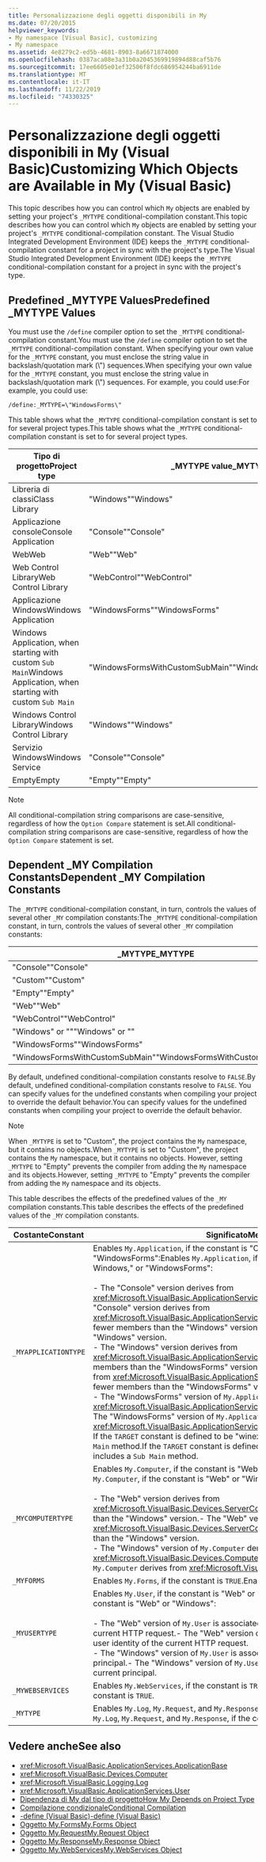 ```yaml
---
title: Personalizzazione degli oggetti disponibili in My
ms.date: 07/20/2015
helpviewer_keywords:
- My namespace [Visual Basic], customizing
- My namespace
ms.assetid: 4e8279c2-ed5b-4681-8903-8a6671874000
ms.openlocfilehash: 0387aca08e3a31b0a2045369919894d88caf5b76
ms.sourcegitcommit: 17ee6605e01ef32506f8fdc686954244ba6911de
ms.translationtype: MT
ms.contentlocale: it-IT
ms.lasthandoff: 11/22/2019
ms.locfileid: "74330325"
---
```

# <a name="customizing-which-objects-are-available-in-my-visual-basic"></a><span data-ttu-id="97d43-102">Personalizzazione degli oggetti disponibili in My (Visual Basic)</span><span class="sxs-lookup"><span data-stu-id="97d43-102">Customizing Which Objects are Available in My (Visual Basic)</span></span>

<span data-ttu-id="97d43-103">This topic describes how you can control which `My` objects are enabled by setting your project's `_MYTYPE` conditional-compilation constant.</span><span class="sxs-lookup"><span data-stu-id="97d43-103">This topic describes how you can control which `My` objects are enabled by setting your project's `_MYTYPE` conditional-compilation constant.</span></span> <span data-ttu-id="97d43-104">The Visual Studio Integrated Development Environment (IDE) keeps the `_MYTYPE` conditional-compilation constant for a project in sync with the project's type.</span><span class="sxs-lookup"><span data-stu-id="97d43-104">The Visual Studio Integrated Development Environment (IDE) keeps the `_MYTYPE` conditional-compilation constant for a project in sync with the project's type.</span></span>  
  
## <a name="predefined-_mytype-values"></a><span data-ttu-id="97d43-105">Predefined \_MYTYPE Values</span><span class="sxs-lookup"><span data-stu-id="97d43-105">Predefined \_MYTYPE Values</span></span>  

<span data-ttu-id="97d43-106">You must use the `/define` compiler option to set the `_MYTYPE` conditional-compilation constant.</span><span class="sxs-lookup"><span data-stu-id="97d43-106">You must use the `/define` compiler option to set the `_MYTYPE` conditional-compilation constant.</span></span> <span data-ttu-id="97d43-107">When specifying your own value for the `_MYTYPE` constant, you must enclose the string value in backslash/quotation mark (\\") sequences.</span><span class="sxs-lookup"><span data-stu-id="97d43-107">When specifying your own value for the `_MYTYPE` constant, you must enclose the string value in backslash/quotation mark (\\") sequences.</span></span> <span data-ttu-id="97d43-108">For example, you could use:</span><span class="sxs-lookup"><span data-stu-id="97d43-108">For example, you could use:</span></span>  
  
```console  
/define:_MYTYPE=\"WindowsForms\"  
```  
  
 <span data-ttu-id="97d43-109">This table shows what the `_MYTYPE` conditional-compilation constant is set to for several project types.</span><span class="sxs-lookup"><span data-stu-id="97d43-109">This table shows what the `_MYTYPE` conditional-compilation constant is set to for several project types.</span></span>  
  
|<span data-ttu-id="97d43-110">Tipo di progetto</span><span class="sxs-lookup"><span data-stu-id="97d43-110">Project type</span></span>|<span data-ttu-id="97d43-111">\_MYTYPE value</span><span class="sxs-lookup"><span data-stu-id="97d43-111">\_MYTYPE value</span></span>|  
|------------------|--------------------|  
|<span data-ttu-id="97d43-112">Libreria di classi</span><span class="sxs-lookup"><span data-stu-id="97d43-112">Class Library</span></span>|<span data-ttu-id="97d43-113">"Windows"</span><span class="sxs-lookup"><span data-stu-id="97d43-113">"Windows"</span></span>|  
|<span data-ttu-id="97d43-114">Applicazione console</span><span class="sxs-lookup"><span data-stu-id="97d43-114">Console Application</span></span>|<span data-ttu-id="97d43-115">"Console"</span><span class="sxs-lookup"><span data-stu-id="97d43-115">"Console"</span></span>|  
|<span data-ttu-id="97d43-116">Web</span><span class="sxs-lookup"><span data-stu-id="97d43-116">Web</span></span>|<span data-ttu-id="97d43-117">"Web"</span><span class="sxs-lookup"><span data-stu-id="97d43-117">"Web"</span></span>|  
|<span data-ttu-id="97d43-118">Web Control Library</span><span class="sxs-lookup"><span data-stu-id="97d43-118">Web Control Library</span></span>|<span data-ttu-id="97d43-119">"WebControl"</span><span class="sxs-lookup"><span data-stu-id="97d43-119">"WebControl"</span></span>|  
|<span data-ttu-id="97d43-120">Applicazione Windows</span><span class="sxs-lookup"><span data-stu-id="97d43-120">Windows Application</span></span>|<span data-ttu-id="97d43-121">"WindowsForms"</span><span class="sxs-lookup"><span data-stu-id="97d43-121">"WindowsForms"</span></span>|  
|<span data-ttu-id="97d43-122">Windows Application, when starting with custom `Sub Main`</span><span class="sxs-lookup"><span data-stu-id="97d43-122">Windows Application, when starting with custom `Sub Main`</span></span>|<span data-ttu-id="97d43-123">"WindowsFormsWithCustomSubMain"</span><span class="sxs-lookup"><span data-stu-id="97d43-123">"WindowsFormsWithCustomSubMain"</span></span>|  
|<span data-ttu-id="97d43-124">Windows Control Library</span><span class="sxs-lookup"><span data-stu-id="97d43-124">Windows Control Library</span></span>|<span data-ttu-id="97d43-125">"Windows"</span><span class="sxs-lookup"><span data-stu-id="97d43-125">"Windows"</span></span>|  
|<span data-ttu-id="97d43-126">Servizio Windows</span><span class="sxs-lookup"><span data-stu-id="97d43-126">Windows Service</span></span>|<span data-ttu-id="97d43-127">"Console"</span><span class="sxs-lookup"><span data-stu-id="97d43-127">"Console"</span></span>|  
|<span data-ttu-id="97d43-128">Empty</span><span class="sxs-lookup"><span data-stu-id="97d43-128">Empty</span></span>|<span data-ttu-id="97d43-129">"Empty"</span><span class="sxs-lookup"><span data-stu-id="97d43-129">"Empty"</span></span>|  
  
> [!NOTE]
> <span data-ttu-id="97d43-130">All conditional-compilation string comparisons are case-sensitive, regardless of how the `Option Compare` statement is set.</span><span class="sxs-lookup"><span data-stu-id="97d43-130">All conditional-compilation string comparisons are case-sensitive, regardless of how the `Option Compare` statement is set.</span></span>  
  
## <a name="dependent-_my-compilation-constants"></a><span data-ttu-id="97d43-131">Dependent \_MY Compilation Constants</span><span class="sxs-lookup"><span data-stu-id="97d43-131">Dependent \_MY Compilation Constants</span></span>  

<span data-ttu-id="97d43-132">The `_MYTYPE` conditional-compilation constant, in turn, controls the values of several other `_MY` compilation constants:</span><span class="sxs-lookup"><span data-stu-id="97d43-132">The `_MYTYPE` conditional-compilation constant, in turn, controls the values of several other `_MY` compilation constants:</span></span>  
  
|<span data-ttu-id="97d43-133">\_MYTYPE</span><span class="sxs-lookup"><span data-stu-id="97d43-133">\_MYTYPE</span></span>|<span data-ttu-id="97d43-134">\_MYAPPLICATIONTYPE</span><span class="sxs-lookup"><span data-stu-id="97d43-134">\_MYAPPLICATIONTYPE</span></span>|<span data-ttu-id="97d43-135">\_MYCOMPUTERTYPE</span><span class="sxs-lookup"><span data-stu-id="97d43-135">\_MYCOMPUTERTYPE</span></span>|<span data-ttu-id="97d43-136">\_MYFORMS</span><span class="sxs-lookup"><span data-stu-id="97d43-136">\_MYFORMS</span></span>|<span data-ttu-id="97d43-137">\_MYUSERTYPE</span><span class="sxs-lookup"><span data-stu-id="97d43-137">\_MYUSERTYPE</span></span>|<span data-ttu-id="97d43-138">\_MYWEBSERVICES</span><span class="sxs-lookup"><span data-stu-id="97d43-138">\_MYWEBSERVICES</span></span>|  
|--------------|-------------------------|----------------------|---------------|------------------|---------------------|  
|<span data-ttu-id="97d43-139">"Console"</span><span class="sxs-lookup"><span data-stu-id="97d43-139">"Console"</span></span>|<span data-ttu-id="97d43-140">"Console"</span><span class="sxs-lookup"><span data-stu-id="97d43-140">"Console"</span></span>|<span data-ttu-id="97d43-141">"Windows"</span><span class="sxs-lookup"><span data-stu-id="97d43-141">"Windows"</span></span>|<span data-ttu-id="97d43-142">Undefined</span><span class="sxs-lookup"><span data-stu-id="97d43-142">Undefined</span></span>|<span data-ttu-id="97d43-143">"Windows"</span><span class="sxs-lookup"><span data-stu-id="97d43-143">"Windows"</span></span>|<span data-ttu-id="97d43-144">true</span><span class="sxs-lookup"><span data-stu-id="97d43-144">TRUE</span></span>|  
|<span data-ttu-id="97d43-145">"Custom"</span><span class="sxs-lookup"><span data-stu-id="97d43-145">"Custom"</span></span>|<span data-ttu-id="97d43-146">Undefined</span><span class="sxs-lookup"><span data-stu-id="97d43-146">Undefined</span></span>|<span data-ttu-id="97d43-147">Undefined</span><span class="sxs-lookup"><span data-stu-id="97d43-147">Undefined</span></span>|<span data-ttu-id="97d43-148">Undefined</span><span class="sxs-lookup"><span data-stu-id="97d43-148">Undefined</span></span>|<span data-ttu-id="97d43-149">Undefined</span><span class="sxs-lookup"><span data-stu-id="97d43-149">Undefined</span></span>|<span data-ttu-id="97d43-150">Undefined</span><span class="sxs-lookup"><span data-stu-id="97d43-150">Undefined</span></span>|  
|<span data-ttu-id="97d43-151">"Empty"</span><span class="sxs-lookup"><span data-stu-id="97d43-151">"Empty"</span></span>|<span data-ttu-id="97d43-152">Undefined</span><span class="sxs-lookup"><span data-stu-id="97d43-152">Undefined</span></span>|<span data-ttu-id="97d43-153">Undefined</span><span class="sxs-lookup"><span data-stu-id="97d43-153">Undefined</span></span>|<span data-ttu-id="97d43-154">Undefined</span><span class="sxs-lookup"><span data-stu-id="97d43-154">Undefined</span></span>|<span data-ttu-id="97d43-155">Undefined</span><span class="sxs-lookup"><span data-stu-id="97d43-155">Undefined</span></span>|<span data-ttu-id="97d43-156">Undefined</span><span class="sxs-lookup"><span data-stu-id="97d43-156">Undefined</span></span>|  
|<span data-ttu-id="97d43-157">"Web"</span><span class="sxs-lookup"><span data-stu-id="97d43-157">"Web"</span></span>|<span data-ttu-id="97d43-158">Undefined</span><span class="sxs-lookup"><span data-stu-id="97d43-158">Undefined</span></span>|<span data-ttu-id="97d43-159">"Web"</span><span class="sxs-lookup"><span data-stu-id="97d43-159">"Web"</span></span>|<span data-ttu-id="97d43-160">false</span><span class="sxs-lookup"><span data-stu-id="97d43-160">FALSE</span></span>|<span data-ttu-id="97d43-161">"Web"</span><span class="sxs-lookup"><span data-stu-id="97d43-161">"Web"</span></span>|<span data-ttu-id="97d43-162">false</span><span class="sxs-lookup"><span data-stu-id="97d43-162">FALSE</span></span>|  
|<span data-ttu-id="97d43-163">"WebControl"</span><span class="sxs-lookup"><span data-stu-id="97d43-163">"WebControl"</span></span>|<span data-ttu-id="97d43-164">Undefined</span><span class="sxs-lookup"><span data-stu-id="97d43-164">Undefined</span></span>|<span data-ttu-id="97d43-165">"Web"</span><span class="sxs-lookup"><span data-stu-id="97d43-165">"Web"</span></span>|<span data-ttu-id="97d43-166">false</span><span class="sxs-lookup"><span data-stu-id="97d43-166">FALSE</span></span>|<span data-ttu-id="97d43-167">"Web"</span><span class="sxs-lookup"><span data-stu-id="97d43-167">"Web"</span></span>|<span data-ttu-id="97d43-168">true</span><span class="sxs-lookup"><span data-stu-id="97d43-168">TRUE</span></span>|  
|<span data-ttu-id="97d43-169">"Windows" or ""</span><span class="sxs-lookup"><span data-stu-id="97d43-169">"Windows" or ""</span></span>|<span data-ttu-id="97d43-170">"Windows"</span><span class="sxs-lookup"><span data-stu-id="97d43-170">"Windows"</span></span>|<span data-ttu-id="97d43-171">"Windows"</span><span class="sxs-lookup"><span data-stu-id="97d43-171">"Windows"</span></span>|<span data-ttu-id="97d43-172">Undefined</span><span class="sxs-lookup"><span data-stu-id="97d43-172">Undefined</span></span>|<span data-ttu-id="97d43-173">"Windows"</span><span class="sxs-lookup"><span data-stu-id="97d43-173">"Windows"</span></span>|<span data-ttu-id="97d43-174">true</span><span class="sxs-lookup"><span data-stu-id="97d43-174">TRUE</span></span>|  
|<span data-ttu-id="97d43-175">"WindowsForms"</span><span class="sxs-lookup"><span data-stu-id="97d43-175">"WindowsForms"</span></span>|<span data-ttu-id="97d43-176">"WindowsForms"</span><span class="sxs-lookup"><span data-stu-id="97d43-176">"WindowsForms"</span></span>|<span data-ttu-id="97d43-177">"Windows"</span><span class="sxs-lookup"><span data-stu-id="97d43-177">"Windows"</span></span>|<span data-ttu-id="97d43-178">true</span><span class="sxs-lookup"><span data-stu-id="97d43-178">TRUE</span></span>|<span data-ttu-id="97d43-179">"Windows"</span><span class="sxs-lookup"><span data-stu-id="97d43-179">"Windows"</span></span>|<span data-ttu-id="97d43-180">true</span><span class="sxs-lookup"><span data-stu-id="97d43-180">TRUE</span></span>|  
|<span data-ttu-id="97d43-181">"WindowsFormsWithCustomSubMain"</span><span class="sxs-lookup"><span data-stu-id="97d43-181">"WindowsFormsWithCustomSubMain"</span></span>|<span data-ttu-id="97d43-182">"Console"</span><span class="sxs-lookup"><span data-stu-id="97d43-182">"Console"</span></span>|<span data-ttu-id="97d43-183">"Windows"</span><span class="sxs-lookup"><span data-stu-id="97d43-183">"Windows"</span></span>|<span data-ttu-id="97d43-184">true</span><span class="sxs-lookup"><span data-stu-id="97d43-184">TRUE</span></span>|<span data-ttu-id="97d43-185">"Windows"</span><span class="sxs-lookup"><span data-stu-id="97d43-185">"Windows"</span></span>|<span data-ttu-id="97d43-186">true</span><span class="sxs-lookup"><span data-stu-id="97d43-186">TRUE</span></span>|  
  
 <span data-ttu-id="97d43-187">By default, undefined conditional-compilation constants resolve to `FALSE`.</span><span class="sxs-lookup"><span data-stu-id="97d43-187">By default, undefined conditional-compilation constants resolve to `FALSE`.</span></span> <span data-ttu-id="97d43-188">You can specify values for the undefined constants when compiling your project to override the default behavior.</span><span class="sxs-lookup"><span data-stu-id="97d43-188">You can specify values for the undefined constants when compiling your project to override the default behavior.</span></span>  
  
> [!NOTE]
> <span data-ttu-id="97d43-189">When `_MYTYPE` is set to "Custom", the project contains the `My` namespace, but it contains no objects.</span><span class="sxs-lookup"><span data-stu-id="97d43-189">When `_MYTYPE` is set to "Custom", the project contains the `My` namespace, but it contains no objects.</span></span> <span data-ttu-id="97d43-190">However, setting `_MYTYPE` to "Empty" prevents the compiler from adding the `My` namespace and its objects.</span><span class="sxs-lookup"><span data-stu-id="97d43-190">However, setting `_MYTYPE` to "Empty" prevents the compiler from adding the `My` namespace and its objects.</span></span>  
  
 <span data-ttu-id="97d43-191">This table describes the effects of the predefined values of the `_MY` compilation constants.</span><span class="sxs-lookup"><span data-stu-id="97d43-191">This table describes the effects of the predefined values of the `_MY` compilation constants.</span></span>  
  
|<span data-ttu-id="97d43-192">Costante</span><span class="sxs-lookup"><span data-stu-id="97d43-192">Constant</span></span>|<span data-ttu-id="97d43-193">Significato</span><span class="sxs-lookup"><span data-stu-id="97d43-193">Meaning</span></span>|  
|--------------|-------------|  
|`_MYAPPLICATIONTYPE`|<span data-ttu-id="97d43-194">Enables `My.Application`, if the constant is "Console," Windows," or "WindowsForms":</span><span class="sxs-lookup"><span data-stu-id="97d43-194">Enables `My.Application`, if the constant is "Console," Windows," or "WindowsForms":</span></span><br /><br /> <span data-ttu-id="97d43-195">-   The "Console" version derives from <xref:Microsoft.VisualBasic.ApplicationServices.ConsoleApplicationBase>.</span><span class="sxs-lookup"><span data-stu-id="97d43-195">-   The "Console" version derives from <xref:Microsoft.VisualBasic.ApplicationServices.ConsoleApplicationBase>.</span></span> <span data-ttu-id="97d43-196">and has fewer members than the "Windows" version.</span><span class="sxs-lookup"><span data-stu-id="97d43-196">and has fewer members than the "Windows" version.</span></span><br /><span data-ttu-id="97d43-197">-   The "Windows" version derives from <xref:Microsoft.VisualBasic.ApplicationServices.ApplicationBase>.and has fewer members than the "WindowsForms" version.</span><span class="sxs-lookup"><span data-stu-id="97d43-197">-   The "Windows" version derives from <xref:Microsoft.VisualBasic.ApplicationServices.ApplicationBase>.and has fewer members than the "WindowsForms" version.</span></span><br /><span data-ttu-id="97d43-198">-   The "WindowsForms" version of `My.Application` derives from <xref:Microsoft.VisualBasic.ApplicationServices.WindowsFormsApplicationBase>.</span><span class="sxs-lookup"><span data-stu-id="97d43-198">-   The "WindowsForms" version of `My.Application` derives from <xref:Microsoft.VisualBasic.ApplicationServices.WindowsFormsApplicationBase>.</span></span> <span data-ttu-id="97d43-199">If the `TARGET` constant is defined to be "winexe", then the class includes a `Sub Main` method.</span><span class="sxs-lookup"><span data-stu-id="97d43-199">If the `TARGET` constant is defined to be "winexe", then the class includes a `Sub Main` method.</span></span>|  
|`_MYCOMPUTERTYPE`|<span data-ttu-id="97d43-200">Enables `My.Computer`, if the constant is "Web" or "Windows":</span><span class="sxs-lookup"><span data-stu-id="97d43-200">Enables `My.Computer`, if the constant is "Web" or "Windows":</span></span><br /><br /> <span data-ttu-id="97d43-201">-   The "Web" version derives from <xref:Microsoft.VisualBasic.Devices.ServerComputer>, and has fewer members than the "Windows" version.</span><span class="sxs-lookup"><span data-stu-id="97d43-201">-   The "Web" version derives from <xref:Microsoft.VisualBasic.Devices.ServerComputer>, and has fewer members than the "Windows" version.</span></span><br /><span data-ttu-id="97d43-202">-   The "Windows" version of `My.Computer` derives from <xref:Microsoft.VisualBasic.Devices.Computer>.</span><span class="sxs-lookup"><span data-stu-id="97d43-202">-   The "Windows" version of `My.Computer` derives from <xref:Microsoft.VisualBasic.Devices.Computer>.</span></span>|  
|`_MYFORMS`|<span data-ttu-id="97d43-203">Enables `My.Forms`, if the constant is `TRUE`.</span><span class="sxs-lookup"><span data-stu-id="97d43-203">Enables `My.Forms`, if the constant is `TRUE`.</span></span>|  
|`_MYUSERTYPE`|<span data-ttu-id="97d43-204">Enables `My.User`, if the constant is "Web" or "Windows":</span><span class="sxs-lookup"><span data-stu-id="97d43-204">Enables `My.User`, if the constant is "Web" or "Windows":</span></span><br /><br /> <span data-ttu-id="97d43-205">-   The "Web" version of `My.User` is associated with the user identity of the current HTTP request.</span><span class="sxs-lookup"><span data-stu-id="97d43-205">-   The "Web" version of `My.User` is associated with the user identity of the current HTTP request.</span></span><br /><span data-ttu-id="97d43-206">-   The "Windows" version of `My.User` is associated with the thread's current principal.</span><span class="sxs-lookup"><span data-stu-id="97d43-206">-   The "Windows" version of `My.User` is associated with the thread's current principal.</span></span>|  
|`_MYWEBSERVICES`|<span data-ttu-id="97d43-207">Enables `My.WebServices`, if the constant is `TRUE`.</span><span class="sxs-lookup"><span data-stu-id="97d43-207">Enables `My.WebServices`, if the constant is `TRUE`.</span></span>|  
|`_MYTYPE`|<span data-ttu-id="97d43-208">Enables `My.Log`, `My.Request`, and `My.Response`, if the constant is "Web".</span><span class="sxs-lookup"><span data-stu-id="97d43-208">Enables `My.Log`, `My.Request`, and `My.Response`, if the constant is "Web".</span></span>|  
  
## <a name="see-also"></a><span data-ttu-id="97d43-209">Vedere anche</span><span class="sxs-lookup"><span data-stu-id="97d43-209">See also</span></span>

- <xref:Microsoft.VisualBasic.ApplicationServices.ApplicationBase>
- <xref:Microsoft.VisualBasic.Devices.Computer>
- <xref:Microsoft.VisualBasic.Logging.Log>
- <xref:Microsoft.VisualBasic.ApplicationServices.User>
- [<span data-ttu-id="97d43-210">Dipendenza di My dal tipo di progetto</span><span class="sxs-lookup"><span data-stu-id="97d43-210">How My Depends on Project Type</span></span>](../../../visual-basic/developing-apps/development-with-my/how-my-depends-on-project-type.md)
- [<span data-ttu-id="97d43-211">Compilazione condizionale</span><span class="sxs-lookup"><span data-stu-id="97d43-211">Conditional Compilation</span></span>](../../../visual-basic/programming-guide/program-structure/conditional-compilation.md)
- [<span data-ttu-id="97d43-212">-define (Visual Basic)</span><span class="sxs-lookup"><span data-stu-id="97d43-212">-define (Visual Basic)</span></span>](../../../visual-basic/reference/command-line-compiler/define.md)
- [<span data-ttu-id="97d43-213">Oggetto My.Forms</span><span class="sxs-lookup"><span data-stu-id="97d43-213">My.Forms Object</span></span>](../../../visual-basic/language-reference/objects/my-forms-object.md)
- [<span data-ttu-id="97d43-214">Oggetto My.Request</span><span class="sxs-lookup"><span data-stu-id="97d43-214">My.Request Object</span></span>](../../../visual-basic/language-reference/objects/my-request-object.md)
- [<span data-ttu-id="97d43-215">Oggetto My.Response</span><span class="sxs-lookup"><span data-stu-id="97d43-215">My.Response Object</span></span>](../../../visual-basic/language-reference/objects/my-response-object.md)
- [<span data-ttu-id="97d43-216">Oggetto My.WebServices</span><span class="sxs-lookup"><span data-stu-id="97d43-216">My.WebServices Object</span></span>](../../../visual-basic/language-reference/objects/my-webservices-object.md)
